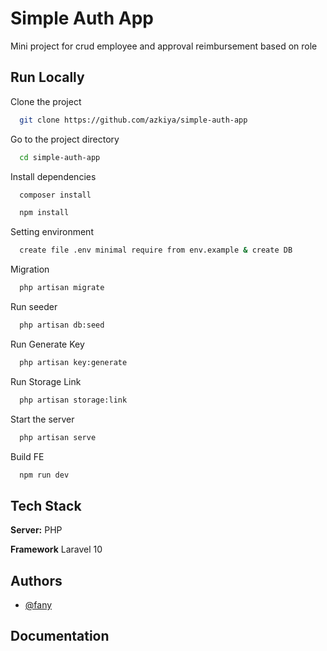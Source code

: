 
# Simple Auth App
Mini project for crud employee and approval reimbursement based on role
## Run Locally

Clone the project

```bash
  git clone https://github.com/azkiya/simple-auth-app
```

Go to the project directory

```bash
  cd simple-auth-app
```

Install dependencies

```bash
  composer install
```
```bash
  npm install
```

Setting environment

```bash
  create file .env minimal require from env.example & create DB 
```

Migration

```bash
  php artisan migrate
```

Run seeder

```bash
  php artisan db:seed
```

Run Generate Key

```bash
  php artisan key:generate
```

Run Storage Link

```bash
  php artisan storage:link
```

Start the server

```bash
  php artisan serve
```

Build FE

```bash
  npm run dev
```


## Tech Stack

**Server:** PHP

**Framework** Laravel 10

## Authors

- [@fany](https://github.com/azkiya)

## Documentation